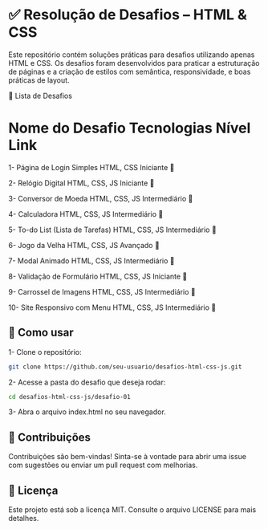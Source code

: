 # ✅ Resolução de Desafios – HTML & CSS
Este repositório contém soluções práticas para desafios utilizando apenas HTML e CSS. Os desafios foram desenvolvidos para praticar a estruturação de páginas e a criação de estilos com semântica, responsividade, e boas práticas de layout.



📌 Lista de Desafios
#	Nome do Desafio	Tecnologias	Nível	Link

1-	Página de Login Simples	HTML, CSS	Iniciante	🔗

2-	Relógio Digital	HTML, CSS, JS	Iniciante	🔗

3-	Conversor de Moeda	HTML, CSS, JS	Intermediário	🔗

4-	Calculadora	HTML, CSS, JS	Intermediário	🔗

5-	To-do List (Lista de Tarefas)	HTML, CSS, JS	Intermediário	🔗

6-	Jogo da Velha	HTML, CSS, JS	Avançado	🔗

7-	Modal Animado	HTML, CSS, JS	Intermediário	🔗

8-	Validação de Formulário	HTML, CSS, JS	Iniciante	🔗

9-	Carrossel de Imagens	HTML, CSS, JS	Intermediário	🔗

10-	Site Responsivo com Menu	HTML, CSS, JS	Intermediário	🔗


## 🚀 Como usar

1- Clone o repositório:

```bash
git clone https://github.com/seu-usuario/desafios-html-css-js.git
```

2- Acesse a pasta do desafio que deseja rodar:

```bash
cd desafios-html-css-js/desafio-01
```

3- Abra o arquivo index.html no seu navegador.

## 🤝 Contribuições
Contribuições são bem-vindas! Sinta-se à vontade para abrir uma issue com sugestões ou enviar um pull request com melhorias.

## 📜 Licença
Este projeto está sob a licença MIT. Consulte o arquivo LICENSE para mais detalhes.
